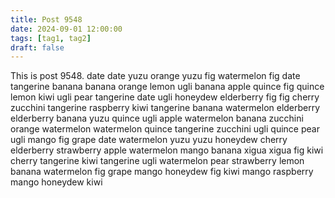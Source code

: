```yaml
---
title: Post 9548
date: 2024-09-01 12:00:00
tags: [tag1, tag2]
draft: false
---
```

This is post 9548.
date
date
yuzu
orange
yuzu
fig
watermelon
fig
date
tangerine
banana
banana
orange
lemon
ugli
banana
apple
quince
fig
quince
lemon
kiwi
ugli
pear
tangerine
date
ugli
honeydew
elderberry
fig
fig
cherry
zucchini
tangerine
raspberry
kiwi
tangerine
banana
watermelon
elderberry
elderberry
banana
yuzu
quince
ugli
apple
watermelon
banana
zucchini
orange
watermelon
watermelon
quince
tangerine
zucchini
ugli
quince
pear
ugli
mango
fig
grape
date
watermelon
yuzu
yuzu
honeydew
cherry
elderberry
strawberry
apple
watermelon
mango
banana
xigua
xigua
fig
kiwi
cherry
tangerine
kiwi
tangerine
ugli
watermelon
pear
strawberry
lemon
banana
watermelon
fig
grape
mango
honeydew
fig
kiwi
mango
raspberry
mango
honeydew
kiwi

